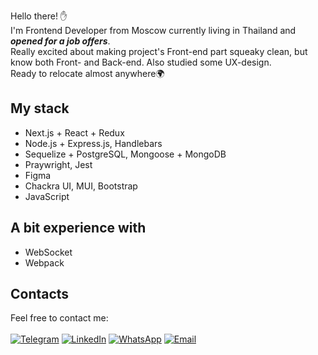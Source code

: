 Hello there! ✋<br>
I'm Frontend Developer from Moscow currently living in Thailand and ***opened for a job offers***.<br>
Really excited about making project's Front-end part squeaky clean, but know both Front- and Back-end. Also studied some UX-design.<br>
Ready to relocate almost anywhere🌍

## My stack
* Next.js + React + Redux
* Node.js + Express.js, Handlebars
* Sequelize + PostgreSQL, Mongoose + MongoDB
* Praywright, Jest
* Figma
* Chackra UI, MUI, Bootstrap
* JavaScript

## A bit experience with
* WebSocket
* Webpack

## Contacts
Feel free to contact me:<br><br>
[![Telegram](https://img.shields.io/badge/-Telegram-blue?color=0088cc&logo=telegram&logoColor=white)](https://t.me/zzzookie)
[![LinkedIn](https://img.shields.io/badge/-LinkedIn-blue?color=0077b5&logo=linkedin&logoColor=white)](https://www.linkedin.com/in/ivan-shulgin/)
[![WhatsApp](https://img.shields.io/badge/-WhatsApp-green?color=075e54&logo=whatsapp&logoColor=white)](https://api.whatsapp.com/send?phone=79167978400)
[![Email](https://img.shields.io/badge/-Email-red?color=ea4335&logo=gmail&logoColor=white)](mailto:iushulgin@gmail.com)
